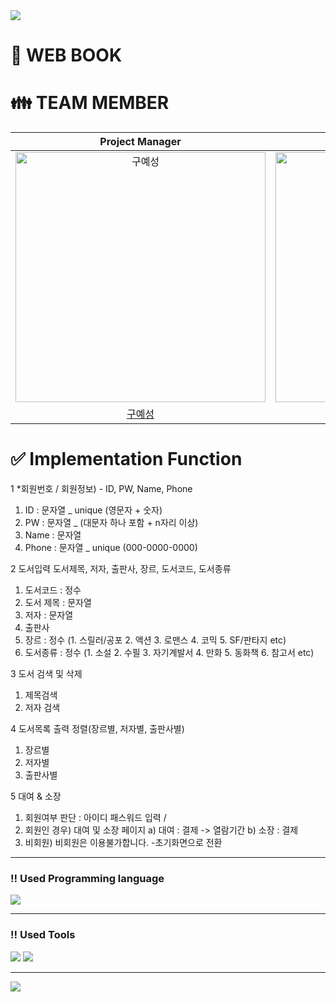 
<img src="https://capsule-render.vercel.app/api?type=waving&color=99CC33&height=150&section=header" />

# 📖 WEB BOOK

# 👪 TEAM MEMBER 

|                                         Project Manager                                          |                                         DBA                                          |                                         Configuration Management                                          |                                         DBA                                         |                                                                  
| :--------------------------------------------------------------------------------------: | :--------------------------------------------------------------------------------------: | :--------------------------------------------------------------------------------------: | :-------------------------------------------------------------------------------------: | 
| <img src="https://avatars.githubusercontent.com/u/157683190?v=4" width=400px alt="구예성"/> | <img src="https://avatars.githubusercontent.com/u/155221216?v=4" width=400px alt="강민서"/> | <img src="https://avatars.githubusercontent.com/u/157683193?v=4" width=400px alt="권순상"/> | <img src="https://avatars.githubusercontent.com/u/157683498?v=4" width=400px alt="이수진"> |
|                       [구예성](https://github.com/KUYESUNG)                        |                            [강민서](https://github.com/KANGMINSEO0)                            |                            [권순상](https://github.com/sunskwon)                            |                          [이수진](https://github.com/ZZINYMON)                           |                                     


 
# ✅ Implementation Function

1 *회원번호 / 회원정보) - ID, PW, Name, Phone

1) ⁯ID : 문자열 _ unique (영문자 + 숫자) 
2) PW : 문자열 _ (대문자 하나 포함 + n자리 이상)
3) Name : 문자열
4) Phone : 문자열 _  unique (000-0000-0000)

2 도서입력 도서제목, 저자, 출판사, 장르, 도서코드, 도서종류

1) 도서코드 : 정수
2) 도서 제목 : 문자열
3) 저자 : 문자열
4) 출판사
5) 장르 : 정수
(1. 스릴러/공포 2. 액션 3. 로맨스 4. 코믹 5. SF/판타지 etc)
6) 도서종류 : 정수
(1. 소설 2. 수필 3. 자기계발서 4. 만화 5. 동화책 6. 참고서 etc)

3 도서 검색 및 삭제 
1) 제목검색
2) 저자 검색

4 도서목록 출력 정렬(장르별, 저자별, 출판사별)
1) 장르별
2) 저자별
3) 출판사별
 
5 대여 & 소장
1) 회원여부 판단 :  아이디 패스워드 입력 / 
2) 회원인 경우) 대여 및 소장 페이지
a) 대여 : 결제 -> 열람기간
b) 소장 : 결제
3) 비회원) 비회원은 이용불가합니다. -초기화면으로 전환

 ---------------------------------------------------------------

### ‼️ Used Programming language

<img src="https://img.shields.io/badge/java-007396?style=flat-square&logo=java&logoColor=white"/> 

 ---------------------------------------------------------------
 
### ‼️ Used Tools

<img src="https://img.shields.io/badge/MySQL-4479A1?style=flat-square&logo=MySQL&logoColor=white"/> <img src="https://img.shields.io/badge/GitHub-181717?style=flat-square&logo=GitHub&logoColor=white"/>

 ---------------------------------------------------------------


<img src="https://capsule-render.vercel.app/api?type=waving&color=FF9999&height=150&section=footer" />
